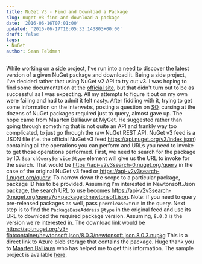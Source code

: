 ```yaml
---
title: NuGet V3 - Find and Download a Package
slug: nuget-v3-find-and-download-a-package
date: '2016-06-16T07:01:00'
updated: '2016-06-17T16:05:33.143803+00:00'
draft: false
tags:
- NuGet
author: Sean Feldman
---
```

While working on a side project, I've run into a need to discover the latest version of a given NuGet package and download it. Being a side project, I've decided rather that using NuGet v2 API to try out v3. I was hoping to find some documentation at the [official site](https://docs.nuget.org/), but that didn't turn out to be as successful as I was expecting. All my attempts to figure it out on my own were failing and had to admit it felt nasty. After fiddling with it, trying to get some information on the interwebs, posting a question on [SO](http://stackoverflow.com/questions/37650619/find-if-nuget-package-has-an-update-using-net-api-v3), cursing at the dozens of NuGet packages required just to query, almost gave up.
The hope came from Maarten Balliauw at MyGet. He suggested rather than going through something that is not quite an API and frankly way too complicated, to just go through the raw NuGet REST API.
NuGet v3 feed is a JSON file (f.e. the official NuGet v3 feed https://api.nuget.org/v3/index.json) containing all the operations you can perform and URLs you need to invoke to get those operations performed.
First, we need to search for the package by ID. `SearchQueryService` `@type` element will give us the URL to invoke for the search. That would be https://api-v2v3search-0.nuget.org/query in the case of the original NuGet v3 feed or https://api-v2v3search-1.nuget.org/query. To narrow down the scope to a particular package, package ID has to be provided. Assuming I'm interested in Newtonsoft.Json package, the search URL to use becomes https://api-v2v3search-0.nuget.org/query?q=packageid:newtonsoft.json.
Note: if you need to query pre-released packages as well, pass `prerelease=true` in the query.
Next step is to find the `PackageBaseAddress` `@type` in the original feed and use its URL to download the required package version. Assuming, `8.0.3` is the version we're interested in. The download link would be https://api.nuget.org/v3-flatcontainer/newtonsoft.json/8.0.3/newtonsoft.json.8.0.3.nupkg
This is a direct link to Azure blob storage that contains the package.
Huge thank you to [Maarten Balliauw](http://blog.maartenballiauw.be/) who has helped me to get this information. The sample project is available [here](https://github.com/SeanFeldman/Nuget.Updater).
